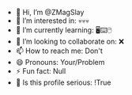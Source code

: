 - 👋 Hi, I’m @ZMagSlay
- 👀 I’m interested in: 💀💀💀
- 🌱 I’m currently learning: 🖥️⌨️🖱️
- 💞️ I’m looking to collaborate on: ❌
- 📫 How to reach me: Don't
- 😄 Pronouns: Your/Problem
- ⚡ Fun fact: Null
- 🤔 Is this profile serious: !True
